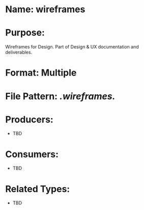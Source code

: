 # Name: wireframes

# Purpose:
Wireframes for Design. Part of Design & UX documentation and deliverables.

# Format: Multiple

# File Pattern: *.wireframes.*

# Producers:
- TBD

# Consumers:
- TBD

# Related Types:
- TBD
